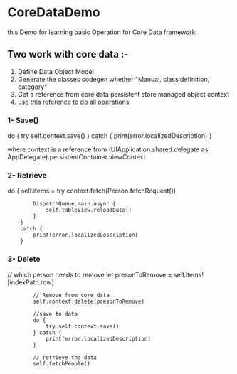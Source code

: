 # CoreDataDemo
this Demo for learning basic Operation for Core Data framework

## Two work with core data :- 
1. Define Data Object Model
2. Generate the classes codegen whether "Manual, class definition, category" 
3. Get a reference from core data persistent store managed object context 
4. use this reference to do all operations

### 1- Save() 
do {
   try self.context.save()
   } catch {
   print(error.localizedDescription)
  }
  
  where context is a reference from (UIApplication.shared.delegate as! AppDelegate).persistentContainer.viewContext

### 2- Retrieve 
do {
            self.items = try context.fetch(Person.fetchRequest())
            
            DispatchQueue.main.async {
                self.tableView.reloadData()
            }
        }
        catch {
            print(error.localizedDescription)
        }

### 3- Delete 
// which person needs to remove
            let presonToRemove = self.items![indexPath.row]
            
            // Remove from core data
            self.context.delete(presonToRemove)
            
            //save to data
            do {
                try self.context.save()
            } catch {
                print(error.localizedDescription)
            }
            
            // retrieve the data
            self.fetchPeople()
           
